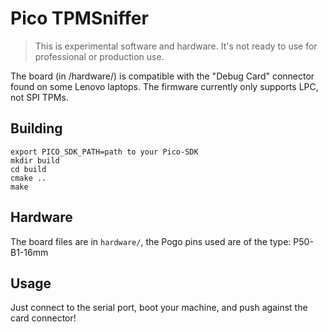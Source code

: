# Pico TPMSniffer

> This is experimental software and hardware. It's not ready to use for professional or production use.

The board (in /hardware/) is compatible with the "Debug Card" connector found on some Lenovo laptops. The firmware currently only supports LPC, not SPI TPMs.

## Building

```
export PICO_SDK_PATH=path to your Pico-SDK
mkdir build
cd build
cmake ..
make
```

## Hardware

The board files are in `hardware/`, the Pogo pins used are of the type: P50-B1-16mm

## Usage

Just connect to the serial port, boot your machine, and push against the card connector!

